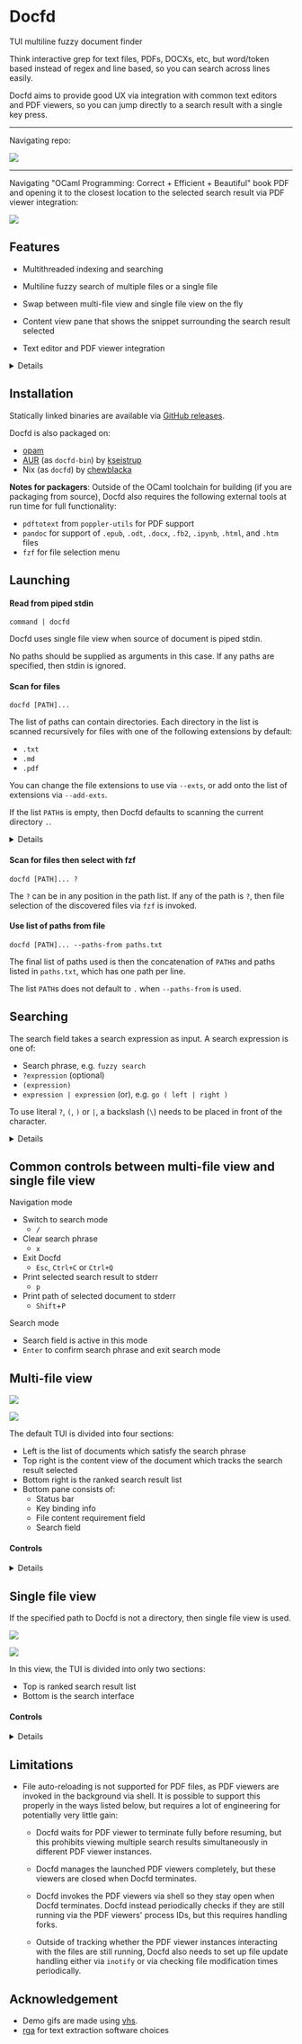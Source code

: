 # Docfd
TUI multiline fuzzy document finder

Think interactive grep for text files, PDFs, DOCXs, etc,
but word/token based instead of regex and line based,
so you can search across lines easily.

Docfd aims to provide good UX via integration with common text editors
and PDF viewers,
so you can jump directly to a search result with a single key press.

---

Navigating repo:

![](demo-vhs-gifs/repo.gif)

---

Navigating "OCaml Programming: Correct + Efficient + Beautiful" book PDF
and opening it to the closest location to the selected search result via PDF viewer integration:

![](screenshots/pdf-viewer-integration.jpg)

## Features

- Multithreaded indexing and searching

- Multiline fuzzy search of multiple files or a single file

- Swap between multi-file view and single file view on the fly

- Content view pane that shows the snippet surrounding the search result selected

- Text editor and PDF viewer integration

<details>

#### Text editor integration

Docfd uses the text editor specified by `$VISUAL` (this is checked first) or `$EDITOR`.

Docfd opens the file at first line of search result
for the following editors:

- `nano`
- `nvim`/`vim`/`vi`
- `kak`
- `hx`
- `emacs`
- `micro`
- `jed`/`xjed`

#### PDF viewer integration

Docfd guesses the default PDF viewer based on the output
of `xdg-mime query default application/pdf`,
and invokes the viewer either directly or via flatpak
depending on where the desktop file can be first found
in the list of directories specified by `$XDG_DATA_DIRS`.

Docfd opens the file at first page of the search result
and starts a text search of the most unique word
of the matched phrase within the same page
for the following viewers:

- okular
- evince
- xreader
- atril

Docfd opens the file at first page of the search result
for the following viewers:

- mupdf

</details>

## Installation

Statically linked binaries are available via
[GitHub releases](https://github.com/darrenldl/docfd/releases).

Docfd is also packaged on:

- [opam](https://ocaml.org/p/docfd/latest)
- [AUR](https://aur.archlinux.org/packages/docfd-bin) (as `docfd-bin`) by [kseistrup](https://github.com/kseistrup)
- Nix (as `docfd`) by [chewblacka](https://github.com/chewblacka)

**Notes for packagers**: Outside of the OCaml toolchain for building (if you are
packaging from source), Docfd also requires the following
external tools at run time for full functionality:

- `pdftotext` from `poppler-utils` for PDF support
- `pandoc` for support of `.epub`, `.odt`, `.docx`, `.fb2`, `.ipynb`, `.html`, and `.htm` files
- `fzf` for file selection menu

## Launching

#### Read from piped stdin

```
command | docfd
```

Docfd uses single file view
when source of document is piped stdin.

No paths should be supplied as arguments in this case.
If any paths are specified, then stdin is ignored.

#### Scan for files

```
docfd [PATH]...
```

The list of paths can contain directories.
Each directory in the list is scanned recursively for
files with one of the following extensions by default:

- `.txt`
- `.md`
- `.pdf`

You can change the file extensions to use via `--exts`,
or add onto the list of extensions via `--add-exts`.

If the list `PATH`s is empty,
then Docfd defaults to scanning the
current directory `.`.

<details>

If any of the file ends with `.pdf`, then `pdftotext`
is required to continue.

If exactly one file is specified
in the list of paths, then Docfd uses single file view.
Otherwise, Docfd uses multi-file view.

</details>

#### Scan for files then select with fzf

```
docfd [PATH]... ?
```

The `?` can be in any position in the path list.
If any of the path is `?`, then file selection
of the discovered files
via `fzf`
is invoked.

#### Use list of paths from file

```
docfd [PATH]... --paths-from paths.txt
```

The final list of paths used is then the concatenation
of `PATH`s and paths listed in `paths.txt`, which
has one path per line.

The list `PATH`s does not default to `.` when
`--paths-from` is used.

## Searching

The search field takes a search expression as input. A search expression is
one of:

- Search phrase, e.g. `fuzzy search`
- `?expression` (optional)
- `(expression)`
- `expression | expression` (or), e.g. `go ( left | right )`

To use literal `?`, `(`, `)` or `|`, a backslash (`\`) needs to be placed in front
of the character.

<details>

#### Optional operator handling specifics

For a phrase with optional operator, such as `?word0 word1 ...`,
the first word is grouped implicitly,
i.e. it is treated as `?(word0) word1 ...`.

#### Search phrase and search procedure

Document content and user input in the search field are tokenized/segmented
in the same way, based on:
- Contiguous alphanumeric characters
- Individual symbols
- Individual UTF-8 characters
- Spaces

A search phrase is a list of said tokens.

Search procedure is a DFS through the document index,
where the search range for a word is fixed
to a configured range surrounding the previous word (when applicable).

A token in the index matches a token in the search phrase if they fall
into one of the following cases:
- They are a case-insensitive exact match
- They are a case-insensitive substring match (token in search phrase being the substring)
- They are within the configured case-insensitive edit distance threshold

Search results are then ranked using heuristics.

</details>

## Common controls between multi-file view and single file view

Navigation mode
- Switch to search mode
    - `/`
- Clear search phrase
    - `x`
- Exit Docfd
    - `Esc`, `Ctrl+C` or `Ctrl+Q`
- Print selected search result to stderr
    - `p`
- Print path of selected document to stderr
    - `Shift`+`P`

Search mode
- Search field is active in this mode
- `Enter` to confirm search phrase and exit search mode

## Multi-file view

![](screenshots/main0.png)

![](screenshots/main1.png)

The default TUI is divided into four sections:
- Left is the list of documents which satisfy the search phrase
- Top right is the content view of the document which tracks the search result selected
- Bottom right is the ranked search result list
- Bottom pane consists of:
    - Status bar
    - Key binding info
    - File content requirement field
    - Search field

#### Controls

<details>

Docfd operates in modes, the initial mode is navigation mode.

Navigation mode
- Scroll down the document list
    - `j`
    - Down arrow
    - Page down
    - Scroll down with mouse wheel when hovering above the area
- Scroll up the document list
    - `k`
    - Up arrow
    - Page up
    - Scroll up with mouse wheel when hovering above the area
- Scroll down the search result list
    - `Shift`+`J`
    - `Shift`+Down arrow
    - `Shift`+Page down
    - Scroll down with mouse wheel when hovering above the area
- Scroll up the document list
    - `Shift`+`K`
    - `Shift`+Up arrow
    - `Shift`+Page up
    - Scroll up with mouse wheel when hovering above the area
- Open document
    - `Enter`
        - Docfd tries to use `$VISUAL` first, if that fails then Docfd tries `$EDITOR`
- Switch to single file view
    - `Tab`

</details>

## Single file view

If the specified path to Docfd is not a directory, then single file view
is used.

![](screenshots/single-file0.png)

![](screenshots/single-file1.png)

In this view, the TUI is divided into only two sections:
- Top is ranked search result list
- Bottom is the search interface

#### Controls

<details>

The controls are simplified in single file view,
namely `Shift` is optional for scrolling through search result list.

Navigation mode
- Scroll down the search result list
    - `j`
    - Down arrow
    - Page down
    - `Shift`+`J`
    - `Shift`+Down arrow
    - `Shift`+Page down
    - Scroll down with mouse wheel when hovering above the area
- Scroll up the document list
    - `k`
    - Up arrow
    - Page up
    - `Shift`+`K`
    - `Shift`+Up arrow
    - `Shift`+Page up
    - Scroll up with mouse wheel when hovering above the area
- Open document
    - `Enter`
        - Docfd tries to use `$VISUAL` first, if that fails then Docfd tries `$EDITOR`
- Switch to multi-file view
    - `Tab`

</details>

## Limitations

- File auto-reloading is not supported for PDF files,
  as PDF viewers are invoked in the background via shell.
  It is possible to support this properly
  in the ways listed below, but requires
  a lot of engineering for potentially very little gain:

    - Docfd waits for PDF viewer to terminate fully
      before resuming, but this
      prohibits viewing multiple search results
      simultaneously in different PDF viewer instances.

    - Docfd manages the launched PDF viewers completely,
      but these viewers are closed when Docfd terminates.

    - Docfd invokes the PDF viewers via shell
      so they stay open when Docfd terminates.
      Docfd instead periodically checks if they are still running
      via the PDF viewers' process IDs,
      but this requires handling forks.

    - Outside of tracking whether the PDF viewer instances
      interacting with the files are still running,
      Docfd also needs to set up file update handling
      either via `inotify` or via checking
      file modification times periodically.

## Acknowledgement

- Demo gifs are made using [vhs](https://github.com/charmbracelet/vhs).
- [rga](https://github.com/phiresky/ripgrep-all) for text extraction software choices
